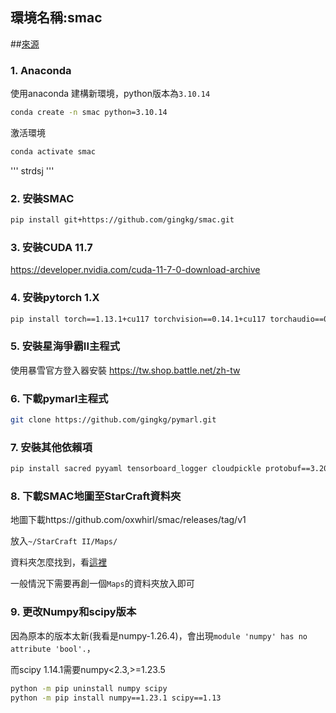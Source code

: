 ## 環境名稱:smac
##[來源](https://github.com/Taiyopen/IRIS_SMAC_Tutorial/blob/master/README.md)

### 1. Anaconda
使用anaconda 建構新環境，python版本為`3.10.14`
```bash
conda create -n smac python=3.10.14
```
激活環境
```bash
conda activate smac
```
'''
strdsj
'''

### 2. 安裝SMAC
```bash
pip install git+https://github.com/gingkg/smac.git
```

### 3. 安裝CUDA 11.7
https://developer.nvidia.com/cuda-11-7-0-download-archive

### 4. 安裝pytorch 1.X
```bash
pip install torch==1.13.1+cu117 torchvision==0.14.1+cu117 torchaudio==0.13.1 --extra-index-url https://download.pytorch.org/whl/cu117
```

### 5. 安裝星海爭霸II主程式
使用暴雪官方登入器安裝
https://tw.shop.battle.net/zh-tw

### 6. 下載pymarl主程式
``` bash
git clone https://github.com/gingkg/pymarl.git
```

### 7. 安裝其他依賴項
```bash
pip install sacred pyyaml tensorboard_logger cloudpickle protobuf==3.20.1
```

### 8. 下載SMAC地圖至StarCraft資料夾
地圖下載https://github.com/oxwhirl/smac/releases/tag/v1

放入`~/StarCraft II/Maps/`

資料夾怎麼找到，看[這裡](https://github.com/Yuu-Hsuan/become-agn/blob/main/SC/%E6%89%BEStarCraft%20II%20%E8%A2%AB%E5%AD%98%E5%9C%A8%E5%93%AA%E8%A3%A1.md)

一般情況下需要再創一個`Maps`的資料夾放入即可


### 9. 更改Numpy和scipy版本
因為原本的版本太新(我看是numpy-1.26.4)，會出現`module 'numpy' has no attribute 'bool'.`，

而scipy 1.14.1需要numpy<2.3,>=1.23.5
```bash
python -m pip uninstall numpy scipy
python -m pip install numpy==1.23.1 scipy==1.13
```
